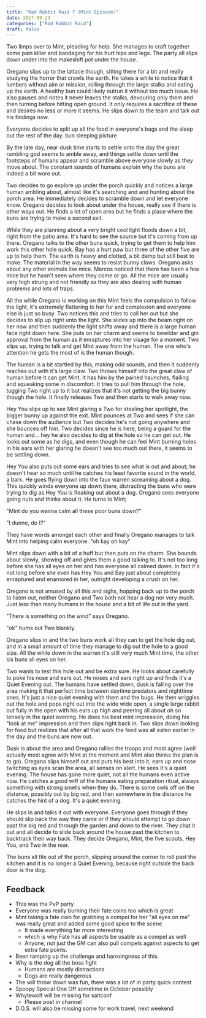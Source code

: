 ```yaml
---
title: "Rad Rabbit Raid 7 (Mint Episode)"
date: 2017-09-23
categories: ["Rad Rabbit Raid"]
draft: false
---
```


Two limps over to Mint, pleading for help. She manages to craft together some pain killer and bandaging for his hurt hips and legs. The party all slips down under into the makeshift pot under the house.

Oregano slips up to the lattace though, sitting there for a bit and really studying the horror that crawls the earth. He takes a while to notice that it lumbers without aim or mission, rolling through the large stalks and eating up the earth. A healthy bun could likely outrun it without too much issue. He also pauses and notes it never leaves the stalks, devouring only them and then turning before hitting open ground. It only requires a sacrifice of these and desires no less or more it seems. He slips down to the team and talk out his findings now.

Everyone decides to split up all the food in everyone's bags and the sleep out the rest of the day. bun sleeping picture

By the late day, near dusk time starts to settle onto the day the great rumbling god seems to amble away, and things settle down until the footsteps of humans appear and scramble above everyone slowly as they move about. The constant sounds of humans explain why the buns are indeed a bit wore out.

Two decides to go explore up under the porch quickly and notices a large human ambling about, almost like it's searching and and hunting about the porch area. He immediately decides to scramble down and let everyone know. Oregano decides to look about under the house, really see if there is other ways out. He finds a lot of open area but he finds a place where the buns are trying to make a second exit.

While they are planning about a very bright cool light floods down a bit, right from the patio area. It's hard to see the source but it's coming from up there. Oregano talks to the other buns quick, trying to get them to help him work this other hole quick. Bay has a hurt paw but three of the other five are up to help them. The earth is heavy and clotted, a bit damp but still best to make. The material in the way seems to resist bunny claws. Oregano asks about any other animals like mice. Marcos noticed that there has been a few mice but he hasn't seen where they come or go. All the mice are usually very high strung and not friendly as they are also dealing with human problems and lots of traps.

All the while Oregano is working on this Mint feels the compulsion to follow the light, it's extremely flattering to her fur and complexion and everyone else is just so busy. Two notices this and tries to call her out but she decides to slip up right unto the light. She slides up into the beam right on her now and then suddenly the light shifts away and there is a large human face right down here. She puts on her charm and seems to bewilder and gin approval from the human as it enraptures into her visage for a moment. Two slips up, trying to talk and get Mint away from the human. The one who's attention he gets the most of is the human though.

The human is a bit startled by this, making odd sounds, and then it suddenly reaches out with it's large claw. Two throws himself into the great claw of human before it can get Mint. It has him by the pained haunches, flailing and squeaking some in discomfort. It tries to pull him through the hole, tugging Two right up to it but realizes that it's not getting the big bunny though the hole. It finally releases Two and then starts to walk away now.

Hey You slips up to see Mint glaring a Two for stealing her spotlight, the bigger bunny up against the exit. Mint pounces at Two and sees if she can chase down the audience but Two decides he's not going anywhere and she bounces off him. Two decides since he is here, being a guard for the human and... hey he also decides to dig at the hole so he can get out. He looks out some as he digs, and even though he can feel Mint burning holes in his ears with her glaring he doesn't see too much out there, it seems to be settling down.

Hey You also puts out some ears and tries to see what is out and about; he doesn't hear so much until he catches his least favorite sound in the world, a bark. He goes flying down into the faux warren screaming about a dog. This quickly winds everyone up down there, distracting the buns who were trying to dig as Hey You is fleaking out about a dog. Oregano sees everyone going nuts and thinks about it. He turns to Mint;

"Mint do you wanna calm all these poor buns down?"

"I dunno, do I?"

They have words amongst each other and finally Oregano manages to talk Mint into helping calm everyone. "oh kay oh kay"

Mint slips down with a bit of a huff but then puts on the charm. She bounds about slowly, showing off and gives them a good talking to. It's not too long before she has all eyes on her and has everyone all calmed down. In fact it's not long before she even has Hey You and Bay just about completely enraptured and enamored in her, outright developing a crush on her.

Oregano is not amused by all this and sighs, hopping back up to the porch to listen out, neither Oregano and Two both not hear a dog nor very much. Just less than many humans in the house and a bit of life out in the yard.

"There is something on the wind" says Oregano.

"ok" hums out Two blankly.

Oregano slips in and the two buns work all they can to get the hole dig out, and in a small amount of time they manage to dig out the hole to a good size. All the while down in the warren it's still very much Mint time, the other six buns all eyes on her. 

Two wants to test this hole out and be extra sure. He looks about carefully to poke his nose and ears out. He noses and ears right up and finds it's a Quiet Evening out. The humans have settled down, dusk is falling over the area making it that perfect time between daytime predators and nighttime ones. It's just a nice quiet evening with them and the bugs. He then wriggles out the hole and pops right out into the wide wide open, a single large rabbit out fully in the open with his ears up high and peering all about oh so tensely in the quiet evening. He does his best mint impression, doing his "look at me" impression and then slips right back in. Two slips down looking for food but realizes that after all that work the feed was all eaten earlier in the day and the buns are now out.

Dusk is about the area and Oregano rallies the troops and most agree (well actually most agree with Mint at the moment and Mint also thinks the plan is to go). Oregano slips himself out and puts his best into it, ears up and nose twitching as eyes scan the area, all senses on alert. He sees it's a quiet evening. The house has gone more quiet, not all the humans even active now. He catches a good wiff of the humans eating preparation ritual, always something with strong smells when they do. There is some owls off on the distance, possibly out by big red, and then somewhere in the distance he catches the hint of a dog. It's a quiet evening.

He slips in and talks it out with everyone. Everyone goes through if they should slip back the way they came or if they should attempt to go down past the big red and through the garden and down to the river. They chat it out and all decide to slide back around the house past the kitchen to backtrack their way back. They decide Oregano, Mint, the five scouts, Hey You, and Two in the rear.

The buns all file out of the porch, slipping around the corner to roll past the kitchen and it is no longer a Quiet Evening, because right outside the back door is the dog.

## Feedback
* This was the PvP party
* Everyone was really burning their fate coins too which is great
* Mint taking a fate coin for grabbing a compel for her "all eyes on me" was really great and added some good spice to the scene
  * It made everything far more interesting
  * which is why Fate has all aspects be usable as a compel as well
  * Anyone, not just the GM can also pull compels against aspects to get extra fate points.
* Been ramping up the challenge and harroingness of this.
* Why is the dog all the boss fight
  * Humans are mostly distractions
  * Dogs are really dangerous
* The will throw down was fun, there was a lot of in party quick contest
* Spoopy Special One Off sometime in October possibly
* Whytewolf will be missing for saltconf
  * Please post in channel
* D.O.S. will also be missing some for work travel, next weekend

